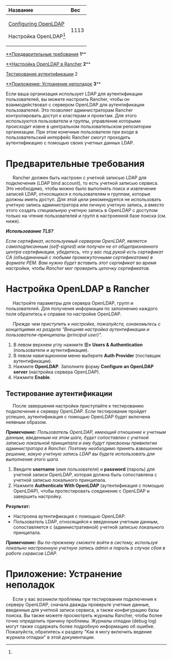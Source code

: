 ﻿


|**Название**|**Вес**|
| :- | :- |
|<p>[Configuring OpenLDAP](https://github.com/rancher/docs/blob/master/content/rancher/v2.6/en/admin-settings/authentication/openldap/_index.md) </p><p>Настройка OpenLDAP[^1]</p>|1113|


[**Предварительные требования](#_4uuv9l88kw2n)	**1****

[**Настройка OpenLDAP в Rancher](#_vg65twoj1tm7)	**2****

[Тестирование аутентификации](#_b6ak9nvyw0uh)	2

[**Приложение: Устранение неполадок](#_1948s1g68lh5)	**3****


Если ваша организация использует LDAP для аутентификации пользователей, вы можете настроить Rancher, чтобы он взаимодействовал с сервером OpenLDAP для аутентификации пользователей. Это позволяет администраторам Rancher контролировать доступ к кластерам и проектам. Для этого используются пользователи и группы, управление которыми происходит извне в центральном пользовательском репозитории организации. При этом конечные пользователи при входе в пользовательский интерфейс Rancher смогут проходить аутентификацию с помощью своих учетных данных LDAP. 
# Предварительные требования
`	`Rancher должен быть настроен с учетной записью LDAP для подключения  (LDAP bind account), то есть учетной записью сервиса. Это необходимо, чтобы можно было выполнять поиск и извлечение записей LDAP, относящихся к пользователям и группам, которые должны иметь доступ. Для этой цели рекомендуется не использовать учетную запись администратора или личную учетную запись, а вместо этого создать специальную учетную запись в OpenLDAP с доступом только на чтение пользователей и групп в настроенной базе поиска (см. ниже).

***Использование TLS?***

*Если сертификат, используемый сервером OpenLDAP, является самоподписанным (self-signed) или получен не от общепризнанного центра сертификации, убедитесь, что у вас под рукой есть сертификат CA (объединенный с любыми промежуточными сертификатами) в формате PEM. Вам нужно будет вставить этот сертификат во время настройки, чтобы Rancher мог проверить цепочку сертификатов.*

# Настройка OpenLDAP в Rancher
`	`Настройте параметры для сервера OpenLDAP, групп и пользователей. Для получения информации по заполнению каждого поля обратитесь к справке по настройке OpenLDAP.

`	`*Прежде чем приступить к настройке, пожалуйста, ознакомьтесь с концепциями  из раздела "Внешняя настройка аутентификации и пользователи-принципалы (principal user)".*

1. В левом верхнем углу нажмите **☰> Users & Authentication** (пользователи и аутентификация).
1. В левом навигационном меню выберите **Auth Provider** (поставщик аутентификации).
1. Нажмите **OpenLDAP**. Заполните форму **Configure an OpenLDAP server** (настройка сервера OpenLDAP). 
1. Нажмите **Enable**.
## Тестирование аутентификации
`	`После завершения настройки приступайте к тестированию подключения к серверу OpenLDAP. Если тестирование пройдет успешно, аутентификация с помощью OpenLDAP будет включена неявным образом.

***Примечание:** Пользователь OpenLDAP, имеющий отношение к учетным данным, введенным на этом шаге, будет сопоставлен с учетной записью локальной принципала и ему будут присвоены привилегии администратора в Rancher. Поэтому необходимо принять взвешенное решение, какую учетную запись LDAP вы будете использовать для выполнения этого шага.*

1. Введите **username** (имя пользователя) и **password** (пароль) для учетной записи OpenLDAP, которая должна быть сопоставлена с учетной записью локального принципала.
1. Нажмите **Authenticate With OpenLDAP** (аутентификация с помощью OpenLDAP), чтобы протестировать соединение с OpenLDAP и завершить настройку.

**Результат:**

- Настроена аутентификация с помощью OpenLDAP.
- Пользователь LDAP, относящийся к введенным учетным данным, сопоставляется с (административной) учетной записью локального принципала.

***Примечание:** Вы по-прежнему сможете войти в систему, используя локально настроенную учетную запись admin и пароль в случае сбоя в работе сервисов LDAP.*
# Приложение: Устранение неполадок
`	`Если у вас возникли проблемы при тестировании подключения к серверу OpenLDAP, сначала дважды проверьте учетные данные, введенные для учетной записи сервиса, а также конфигурацию базы поиска. Вы также можете просмотреть журналы Rancher, чтобы более точно определить причину проблемы. Журналы отладки (debug log) могут также содержать более подробную информацию об ошибке. Пожалуйста, обратитесь к разделу "Как я могу включить ведение журнала отладки" в этой документации.


[^1]: 